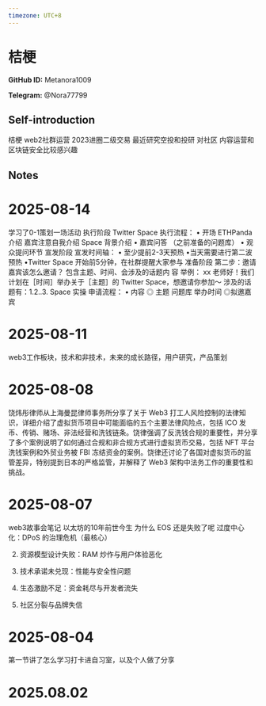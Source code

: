 ```yaml
---
timezone: UTC+8
---
```


# 桔梗

**GitHub ID:** Metanora1009

**Telegram:** @Nora77799

## Self-introduction

桔梗 web2社群运营 2023进圈二级交易  最近研究空投和投研 对社区 内容运营和区块链安全比较感兴趣

## Notes

<!-- Content_START -->
# 2025-08-14

学习了0-1策划一场活动 执行阶段
Twitter Space 执行流程：
• 开场
ETHPanda 介绍
嘉宾注意自我介绍
Space 背景介绍
• 嘉宾问答
（之前准备的问题库）
• 观众提问环节
宣发阶段
宣发时间轴：
• 至少提前2-3天预热
•当天需要进行第二波预热
•Twitter Space 开始前5分钟，在社群提醒大家参与
准备阶段
第二步：邀请嘉宾该怎么邀请？
包含主题、时间、会涉及的话题内
容
举例：
xx 老师好！我们计划在［时间］举办关于［主题］的 Twitter Space，想邀请你参加～
涉及的话题有：1.2..3.
Space 实操
申请流程：
• 内容
◎ 主题
问题库
举办时间
◎拟邀嘉宾

# 2025-08-11

web3工作板块，技术和非技术，未来的成长路径，用户研究，产品策划

# 2025-08-08

饶炜彤律师从上海曼昆律师事务所分享了关于 Web3 打工人风险控制的法律知识，详细介绍了虚拟货币项目中可能面临的五个主要法律风险点，包括 ICO 发币、传销、赌场、非法经营和洗钱链条。饶律强调了反洗钱合规的重要性，并分享了多个案例说明了如何通过合规和非合规方式进行虚拟货币交易，包括 NFT 平台洗钱案例和外贸业务被 FBI 冻结资金的案例。饶律还讨论了各国对虚拟货币的监管差异，特别提到日本的严格监管，并解释了 Web3 架构中法务工作的重要性和挑战。

# 2025-08-07

web3故事会笔记
以太坊的10年前世今生
为什么 EOS 还是失败了呢
 过度中心化：DPoS 的治理危机（最核心）

2. 资源模型设计失败：RAM 炒作与用户体验恶化

3. 技术承诺未兑现：性能与安全性问题

4. 生态激励不足：资金耗尽与开发者流失
 

5. 社区分裂与品牌失信

# 2025-08-04

第一节讲了怎么学习打卡进自习室，以及个人做了分享

# 2025.08.02


<!-- Content_END -->
